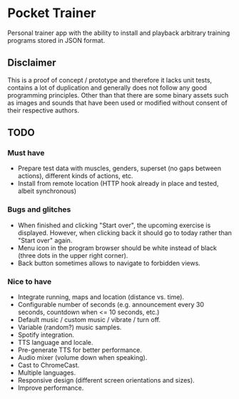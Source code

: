 # Pocket Trainer

Personal trainer app with the ability to install and playback arbitrary training programs stored in JSON format.

## Disclaimer

This is a proof of concept / prototype and therefore it lacks unit tests, contains a lot of duplication and generally does not follow any good programming principles. Other than that there are some binary assets such as images and sounds that have been used or modified without consent of their respective authors.

## TODO

### Must have

* Prepare test data with muscles, genders, superset (no gaps between actions), different kinds of actions, etc.
* Install from remote location (HTTP hook already in place and tested, albeit synchronous)

### Bugs and glitches

* When finished and clicking "Start over", the upcoming exercise is displayed. However, when clicking back it should go to today rather than "Start over" again.
* Menu icon in the program browser should be white instead of black (three dots in the upper right corner).
* Back button sometimes allows to navigate to forbidden views. 

### Nice to have

* Integrate running, maps and location (distance vs. time).
* Configurable number of seconds (e.g. announcement every 30 seconds, countdown when <= 10 seconds, etc.)
* Default music / custom music / vibrate / turn off.
* Variable (random?) music samples.
* Spotify integration.
* TTS language and locale.
* Pre-generate TTS for better performance.
* Audio mixer (volume down when speaking).
* Cast to ChromeCast.
* Multiple languages.
* Responsive design (different screen orientations and sizes).
* Improve performance.
